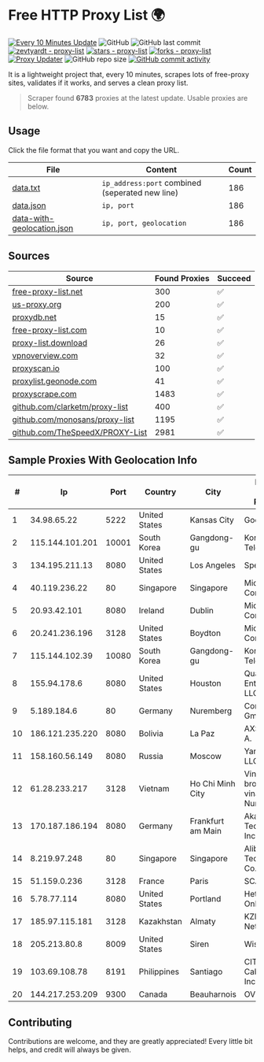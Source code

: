 
# Free HTTP Proxy List 🌍

[![Every 10 Minutes Update](https://github.com/mertguvencli/http-proxy-list/actions/workflows/main.yml/badge.svg?branch=main)](https://github.com/mertguvencli/http-proxy-list/actions/workflows/main.yml)
![GitHub](https://img.shields.io/github/license/mertguvencli/http-proxy-list)
![GitHub last commit](https://img.shields.io/github/last-commit/mertguvencli/http-proxy-list)
[![zevtyardt - proxy-list](https://img.shields.io/static/v1?label=zevtyardt&message=proxy-list&color=blue&logo=github)](https://github.com/zevtyardt/proxy-list "Go to GitHub repo")
[![stars - proxy-list](https://img.shields.io/github/stars/zevtyardt/proxy-list?style=social)](https://github.com/zevtyardt/proxy-list)
[![forks - proxy-list](https://img.shields.io/github/forks/zevtyardt/proxy-list?style=social)](https://github.com/zevtyardt/proxy-list)
[![Proxy Updater](https://github.com/zevtyardt/proxy-list/workflows/Proxy%20Updater/badge.svg)](https://github.com/zevtyardt/proxy-list/actions?query=workflow:"Proxy+Updater")
![GitHub repo size](https://img.shields.io/github/repo-size/zevtyardt/proxy-list)
[![GitHub commit activity](https://img.shields.io/github/commit-activity/m/zevtyardt/proxy-list?logo=commits)](https://github.com/zevtyardt/proxy-list/commits/main)

It is a lightweight project that, every 10 minutes, scrapes lots of free-proxy sites, validates if it works, and serves a clean proxy list.

> Scraper found **6783** proxies at the latest update. Usable proxies are below.

## Usage

Click the file format that you want and copy the URL.

|File|Content|Count|
|----|-------|-----|
|[data.txt](https://raw.githubusercontent.com/mertguvencli/http-proxy-list/main/proxy-list/data.txt)|`ip_address:port` combined (seperated new line)|186|
|[data.json](https://raw.githubusercontent.com/mertguvencli/http-proxy-list/main/proxy-list/data.json)|`ip, port`|186|
|[data-with-geolocation.json](https://raw.githubusercontent.com/mertguvencli/http-proxy-list/main/proxy-list/data-with-geolocation.json)|`ip, port, geolocation`|186|

## Sources

|Source|Found Proxies|Succeed|
|------|-------------|-------|
|[free-proxy-list.net](https://free-proxy-list.net)|300|✅|
|[us-proxy.org](https://www.us-proxy.org)|200|✅|
|[proxydb.net](http://proxydb.net)|15|✅|
|[free-proxy-list.com](https://free-proxy-list.com/?page=&port=&type%5B%5D=http&type%5B%5D=https&up_time=0&search=Search)|10|✅|
|[proxy-list.download](https://www.proxy-list.download/HTTP)|26|✅|
|[vpnoverview.com](https://vpnoverview.com/privacy/anonymous-browsing/free-proxy-servers)|32|✅|
|[proxyscan.io](https://www.proxyscan.io)|100|✅|
|[proxylist.geonode.com](https://proxylist.geonode.com/api/proxy-list?limit=300&page=1&sort_by=lastChecked&sort_type=desc&protocols=http,https)|41|✅|
|[proxyscrape.com](https://api.proxyscrape.com/v2/?request=displayproxies&protocol=http&timeout=10000&country=all&ssl=all&anonymity=all)|1483|✅|
|[github.com/clarketm/proxy-list](https://raw.githubusercontent.com/clarketm/proxy-list/master/proxy-list-raw.txt)|400|✅|
|[github.com/monosans/proxy-list](https://raw.githubusercontent.com/monosans/proxy-list/main/proxies/http.txt)|1195|✅|
|[github.com/TheSpeedX/PROXY-List](https://raw.githubusercontent.com/TheSpeedX/PROXY-List/master/http.txt)|2981|✅|


## Sample Proxies With Geolocation Info

|#|Ip|Port|Country|City|Internet Service Provider|
|-|--|----|-------|----|-------------------------|
|1|34.98.65.22|5222|United States|Kansas City|Google LLC|
|2|115.144.101.201|10001|South Korea|Gangdong-gu|Korea Telecom|
|3|134.195.211.13|8080|United States|Los Angeles|Spectero|
|4|40.119.236.22|80|Singapore|Singapore|Microsoft Corporation|
|5|20.93.42.101|8080|Ireland|Dublin|Microsoft Corporation|
|6|20.241.236.196|3128|United States|Boydton|Microsoft Corporation|
|7|115.144.102.39|10080|South Korea|Gangdong-gu|Korea Telecom|
|8|155.94.178.6|8080|United States|Houston|QuadraNet Enterprises LLC|
|9|5.189.184.6|80|Germany|Nuremberg|Contabo GmbH|
|10|186.121.235.220|8080|Bolivia|La Paz|AXS Bolivia S. A.|
|11|158.160.56.149|8080|Russia|Moscow|Yandex.Cloud LLC|
|12|61.28.233.217|3128|Vietnam|Ho Chi Minh City|Vinadata broadcast via vinagame AS Number|
|13|170.187.186.194|8080|Germany|Frankfurt am Main|Akamai Technologies, Inc.|
|14|8.219.97.248|80|Singapore|Singapore|Alibaba (US) Technology Co., Ltd.|
|15|51.159.0.236|3128|France|Paris|SCALEWAY|
|16|5.78.77.114|8080|United States|Portland|Hetzner Online GmbH|
|17|185.97.115.181|3128|Kazakhstan|Almaty|KZNLS Network|
|18|205.213.80.8|8009|United States|Siren|WiscNet|
|19|103.69.108.78|8191|Philippines|Santiago|CITI Cableworld Inc.|
|20|144.217.253.209|9300|Canada|Beauharnois|OVH SAS|



## Contributing

Contributions are welcome, and they are greatly appreciated! Every
little bit helps, and credit will always be given.

